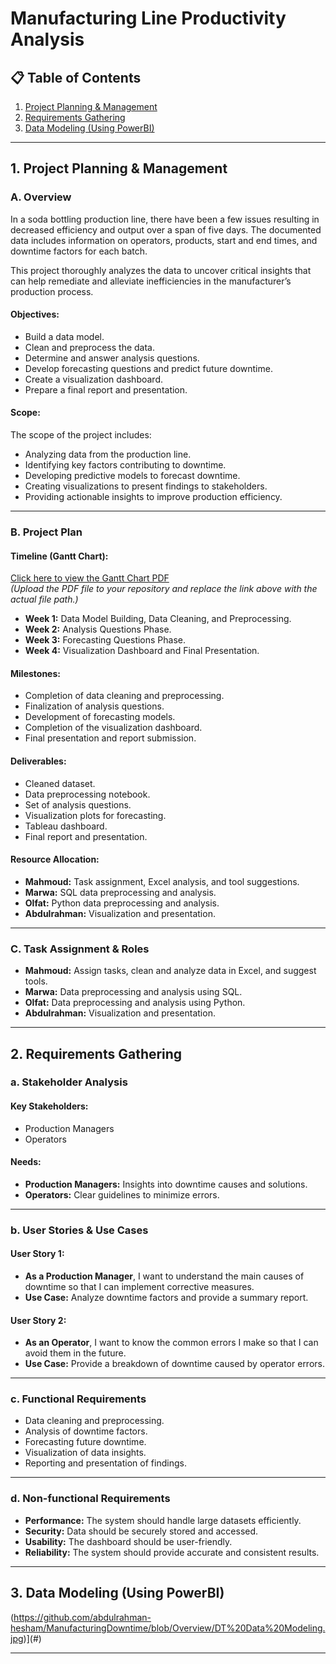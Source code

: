 # Manufacturing Line Productivity Analysis

## 📋 Table of Contents
1. [Project Planning & Management](#project-planning--management)
2. [Requirements Gathering](#requirements-gathering)
3. [Data Modeling (Using PowerBI)](#data-modeling-using-powerbi)

---

## 1. Project Planning & Management

### A. Overview
In a soda bottling production line, there have been a few issues resulting in decreased efficiency and output over a span of five days. The documented data includes information on operators, products, start and end times, and downtime factors for each batch.

This project thoroughly analyzes the data to uncover critical insights that can help remediate and alleviate inefficiencies in the manufacturer’s production process.

#### Objectives:
- Build a data model.
- Clean and preprocess the data.
- Determine and answer analysis questions.
- Develop forecasting questions and predict future downtime.
- Create a visualization dashboard.
- Prepare a final report and presentation.

#### Scope:
The scope of the project includes:
- Analyzing data from the production line.
- Identifying key factors contributing to downtime.
- Developing predictive models to forecast downtime.
- Creating visualizations to present findings to stakeholders.
- Providing actionable insights to improve production efficiency.

---

### B. Project Plan

#### Timeline (Gantt Chart):
[Click here to view the Gantt Chart PDF](#)  
*(Upload the PDF file to your repository and replace the link above with the actual file path.)*

- **Week 1:** Data Model Building, Data Cleaning, and Preprocessing.
- **Week 2:** Analysis Questions Phase.
- **Week 3:** Forecasting Questions Phase.
- **Week 4:** Visualization Dashboard and Final Presentation.

#### Milestones:
- Completion of data cleaning and preprocessing.
- Finalization of analysis questions.
- Development of forecasting models.
- Completion of the visualization dashboard.
- Final presentation and report submission.

#### Deliverables:
- Cleaned dataset.
- Data preprocessing notebook.
- Set of analysis questions.
- Visualization plots for forecasting.
- Tableau dashboard.
- Final report and presentation.

#### Resource Allocation:
- **Mahmoud:** Task assignment, Excel analysis, and tool suggestions.
- **Marwa:** SQL data preprocessing and analysis.
- **Olfat:** Python data preprocessing and analysis.
- **Abdulrahman:** Visualization and presentation.

---

### C. Task Assignment & Roles
- **Mahmoud:** Assign tasks, clean and analyze data in Excel, and suggest tools.
- **Marwa:** Data preprocessing and analysis using SQL.
- **Olfat:** Data preprocessing and analysis using Python.
- **Abdulrahman:** Visualization and presentation.

---

## 2. Requirements Gathering

### a. Stakeholder Analysis
#### Key Stakeholders:
- Production Managers
- Operators

#### Needs:
- **Production Managers:** Insights into downtime causes and solutions.
- **Operators:** Clear guidelines to minimize errors.

---

### b. User Stories & Use Cases
#### User Story 1:
- **As a Production Manager**, I want to understand the main causes of downtime so that I can implement corrective measures.
- **Use Case:** Analyze downtime factors and provide a summary report.

#### User Story 2:
- **As an Operator**, I want to know the common errors I make so that I can avoid them in the future.
- **Use Case:** Provide a breakdown of downtime caused by operator errors.

---

### c. Functional Requirements
- Data cleaning and preprocessing.
- Analysis of downtime factors.
- Forecasting future downtime.
- Visualization of data insights.
- Reporting and presentation of findings.

---

### d. Non-functional Requirements
- **Performance:** The system should handle large datasets efficiently.
- **Security:** Data should be securely stored and accessed.
- **Usability:** The dashboard should be user-friendly.
- **Reliability:** The system should provide accurate and consistent results.

---

## 3. Data Modeling (Using PowerBI)
(https://github.com/abdulrahman-hesham/ManufacturingDowntime/blob/Overview/DT%20Data%20Modeling.jpg)](#)  


---


